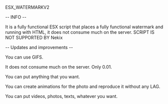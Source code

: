 ESX_WATERMARKV2

-- INFO --

It is a fully functional ESX script that places a fully functional watermark and running with HTML, it does not consume much on the server.
SCRIPT IS NOT SUPPORTED BY Nekix


-- Updates and improvements --

You can use GIFS.

It does not consume much on the server. Only 0.01.

You can put anything that you want.

You can create animations for the photo and reproduce it without any LAG.

You can put videos, photos, texts, whatever you want.

